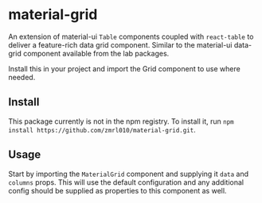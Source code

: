 # material-grid

An extension of material-ui `Table` components coupled with `react-table` to deliver a feature-rich data grid component.
Similar to the material-ui data-grid component available from the lab packages.

Install this in your project and import the Grid component to use where needed.

## Install

This package currently is not in the npm registry. To install it, run `npm install https://github.com/zmrl010/material-grid.git`.

## Usage

Start by importing the `MaterialGrid` component and supplying it `data` and `columns` props.
This will use the default configuration and any additional config should be supplied as properties to this component as well.
